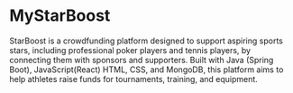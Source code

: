 # MyStarBoost
StarBoost is a crowdfunding platform designed to support aspiring sports stars, including professional poker players and tennis players, by connecting them with sponsors and supporters. Built with Java (Spring Boot), JavaScript(React) HTML, CSS, and MongoDB, this platform aims to help athletes raise funds for tournaments, training, and equipment.
